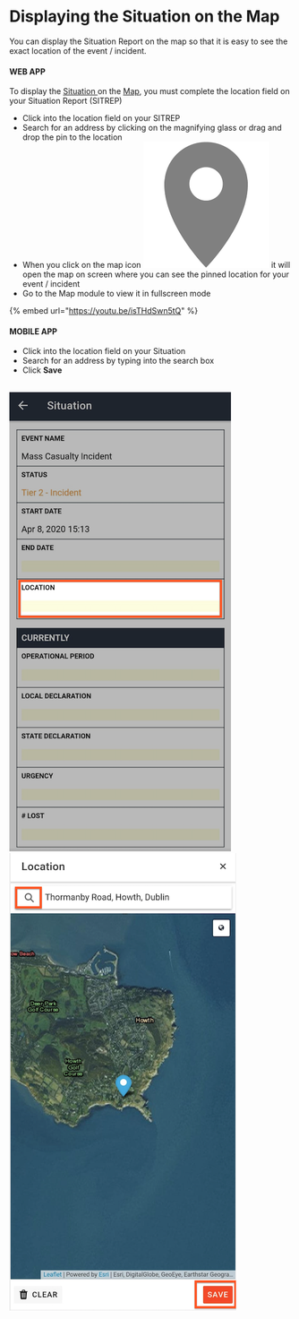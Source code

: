 # Displaying the Situation on the Map

You can display the Situation Report on the map so that it is easy to see the exact location of the event / incident.

#### WEB APP

To display the [Situation ](../situation/)on the [Map](./), you must complete the location field on your Situation Report (SITREP)

* Click into the location field on your SITREP
* Search for an address by clicking on the magnifying glass or drag and drop the pin to the location
* When you click on the map icon ![](<../../.gitbook/assets/map icon.png>) it will open the map on screen where you can see the pinned location for your event / incident
* Go to the Map module to view it in fullscreen mode

{% embed url="https://youtu.be/isTHdSwn5tQ" %}

#### MOBILE APP

* Click into the location field on your Situation
* Search for an address by typing into the search box
* Click **Save**

\
![Image Placeholder](<../../.gitbook/assets/displaying situation on the map.png>)![Image Placeholder](<../../.gitbook/assets/displaying the situation on the map 2.png>)

